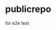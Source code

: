 # publicrepo
for e2e test








































































































































































































































































































































































































































































































































































































































































































































































































































































































































































































































































































































































































































































































































































































































































































































































































































































































































































































































































































































































































































































































































































































































































































































































































































































































































































































































































































































































